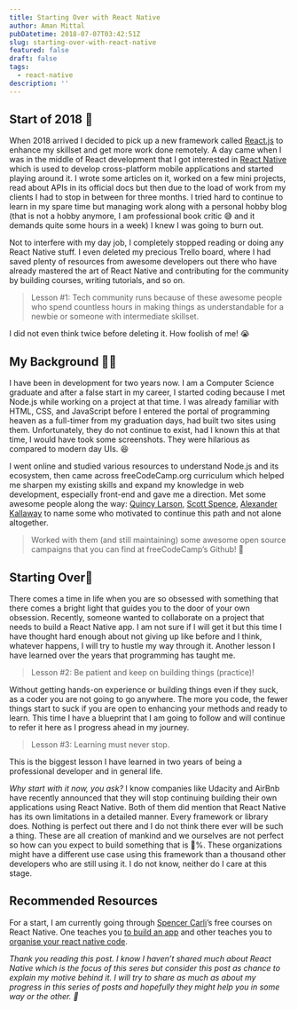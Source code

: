 ```yaml
---
title: Starting Over with React Native
author: Aman Mittal
pubDatetime: 2018-07-07T03:42:51Z
slug: starting-over-with-react-native
featured: false
draft: false
tags:
  - react-native
description: ''
---
```


## Start of 2018 🚀

When 2018 arrived I decided to pick up a new framework called [React.js](https://reactjs.org/) to enhance my skillset and get more work done remotely. A day came when I was in the middle of React development that I got interested in [React Native](https://facebook.github.io/react-native/) which is used to develop cross-platform mobile applications and started playing around it. I wrote some articles on it, worked on a few mini projects, read about APIs in its official docs but then due to the load of work from my clients I had to stop in between for three months. I tried hard to continue to learn in my spare time but managing work along with a personal hobby blog (that is not a hobby anymore, I am professional book critic 😅 and it demands quite some hours in a week) I knew I was going to burn out.

Not to interfere with my day job, I completely stopped reading or doing any React Native stuff. I even deleted my precious Trello board, where I had saved plenty of resources from awesome developers out there who have already mastered the art of React Native and contributing for the community by building courses, writing tutorials, and so on.

> Lesson #1: Tech community runs because of these awesome people who spend countless hours in making things as understandable for a newbie or someone with intermediate skillset.

I did not even think twice before deleting it. How foolish of me! 😭

## My Background 👨‍💻

I have been in development for two years now. I am a Computer Science graduate and after a false start in my career, I started coding because I met Node.js while working on a project at that time. I was already familiar with HTML, CSS, and JavaScript before I entered the portal of programming heaven as a full-timer from my graduation days, had built two sites using them. Unfortunately, they do not continue to exist, had I known this at that time, I would have took some screenshots. They were hilarious as compared to modern day UIs. 😆

I went online and studied various resources to understand Node.js and its ecosystem, then came across freeCodeCamp.org curriculum which helped me sharpen my existing skills and expand my knowledge in web development, especially front-end and gave me a direction. Met some awesome people along the way: [Quincy Larson](https://medium.com/u/17756313f41a), [Scott Spence](https://medium.com/u/cf8522762673), [Alexander Kallaway](https://medium.com/u/c852ec9b2c3d) to name some who motivated to continue this path and not alone altogether.

> Worked with them (and still maintaining) some awesome open source campaigns that you can find at freeCodeCamp’s Github! 🚀

## Starting Over📱

There comes a time in life when you are so obsessed with something that there comes a bright light that guides you to the door of your own obsession. Recently, someone wanted to collaborate on a project that needs to build a React Native app. I am not sure if I will get it but this time I have thought hard enough about not giving up like before and I think, whatever happens, I will try to hustle my way through it. Another lesson I have learned over the years that programming has taught me.

> Lesson #2: Be patient and keep on building things (practice)!

Without getting hands-on experience or building things even if they suck, as a coder you are not going to go anywhere. The more you code, the fewer things start to suck if you are open to enhancing your methods and ready to learn. This time I have a blueprint that I am going to follow and will continue to refer it here as I progress ahead in my journey.

> Lesson #3: Learning must never stop.

This is the biggest lesson I have learned in two years of being a professional developer and in general life.

_Why start with it now, you ask?_ I know companies like Udacity and AirBnb have recently announced that they will stop continuing building their own applications using React Native. Both of them did mention that React Native has its own limitations in a detailed manner. Every framework or library does. Nothing is perfect out there and I do not think there ever will be such a thing. These are all creation of mankind and we ourselves are not perfect so how can you expect to build something that is 💯%. These organizations might have a different use case using this framework than a thousand other developers who are still using it. I do not know, neither do I care at this stage.

## Recommended Resources

For a start, I am currently going through [Spencer Carli](https://medium.com/u/1ec17560bf99)’s free courses on React Native. One teaches you [to build an app](https://learn.handlebarlabs.com/p/react-native-basics-build-a-currency-converter) and other teaches you to [organise your react native code](https://learn.handlebarlabs.com/p/how-to-set-up-a-new-react-native-project).

_Thank you reading this post. I know I haven’t shared much about React Native which is the focus of this seres but consider this post as chance to explain my motive behind it. I will try to share as much as about my progress in this series of posts and hopefully they might help you in some way or the other. 🙏_

